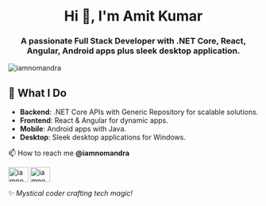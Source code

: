 <h1 align="center">Hi 👋, I'm Amit Kumar</h1>
<h3 align="center">A passionate Full Stack Developer with .NET Core, React,</br> Angular, Android apps plus sleek desktop application.</h3>

<p align="left"> <img src="https://komarev.com/ghpvc/?username=iamnomandra&label=Profile%20views&color=0e75b6&style=flat" alt="iamnomandra" /> </p>

## 🔧 What I Do 
- **Backend**: .NET Core APIs with Generic Repository for scalable solutions.
- **Frontend**: React  & Angular for dynamic apps.
- **Mobile**: Android apps with Java.
- **Desktop**: Sleek desktop applications for Windows.
 
📫 How to reach me **@iamnomandra** 
<p align="left">
<a href="https://dev.to/iamnomandra" target="blank"><img align="center" src="https://raw.githubusercontent.com/rahuldkjain/github-profile-readme-generator/master/src/images/icons/Social/devto.svg" alt="iamnomandra" height="30" width="40" /></a>   
 <a href="https://www.upwork.com/freelancers/iamnomandra" target="blank"><img align="center" src="https://static-00.iconduck.com/assets.00/upwork-icon-512x512-myk0wgad.png" alt="iamnomandra" height="30" width="40" /></a>   
</p>

✨ *Mystical coder crafting tech magic!*

